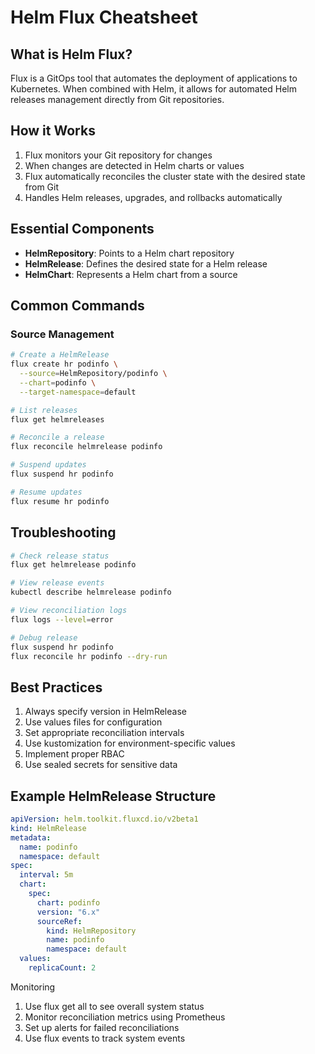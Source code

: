 
# Helm Flux Cheatsheet

## What is Helm Flux?
Flux is a GitOps tool that automates the deployment of applications to Kubernetes. When combined with Helm, it allows for automated Helm releases management directly from Git repositories.

## How it Works
1. Flux monitors your Git repository for changes
2. When changes are detected in Helm charts or values
3. Flux automatically reconciles the cluster state with the desired state from Git
4. Handles Helm releases, upgrades, and rollbacks automatically

## Essential Components
- **HelmRepository**: Points to a Helm chart repository
- **HelmRelease**: Defines the desired state for a Helm release
- **HelmChart**: Represents a Helm chart from a source

## Common Commands

### Source Management

```bash
# Create a HelmRelease
flux create hr podinfo \
  --source=HelmRepository/podinfo \
  --chart=podinfo \
  --target-namespace=default

# List releases
flux get helmreleases

# Reconcile a release
flux reconcile helmrelease podinfo

# Suspend updates
flux suspend hr podinfo

# Resume updates
flux resume hr podinfo
```

## Troubleshooting

```bash
# Check release status
flux get helmrelease podinfo

# View release events
kubectl describe helmrelease podinfo

# View reconciliation logs
flux logs --level=error

# Debug release
flux suspend hr podinfo
flux reconcile hr podinfo --dry-run
```

## Best Practices
1. Always specify version in HelmRelease
2. Use values files for configuration
3. Set appropriate reconciliation intervals
4. Use kustomization for environment-specific values
5. Implement proper RBAC
6. Use sealed secrets for sensitive data


## Example HelmRelease Structure

```yaml
apiVersion: helm.toolkit.fluxcd.io/v2beta1
kind: HelmRelease
metadata:
  name: podinfo
  namespace: default
spec:
  interval: 5m
  chart:
    spec:
      chart: podinfo
      version: "6.x"
      sourceRef:
        kind: HelmRepository
        name: podinfo
        namespace: default
  values:
    replicaCount: 2
```

Monitoring
1. Use flux get all to see overall system status
2. Monitor reconciliation metrics using Prometheus
3. Set up alerts for failed reconciliations
4. Use flux events to track system events